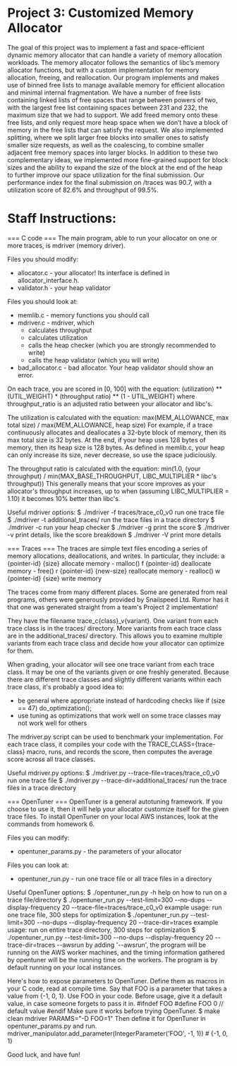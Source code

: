 # Project 3: Customized Memory Allocator
The goal of this project was to implement a fast and space-efficient dynamic memory allocator that can handle a variety of memory allocation workloads. The memory allocator follows the semantics of libc’s memory allocator functions, but with a custom implementation for memory allocation, freeing, and reallocation. Our program implements and makes use of binned free lists to manage available memory for efficient allocation and minimal internal fragmentation. We have a number of free lists containing linked lists of free spaces that range between powers of two, with the largest free list containing spaces between 231 and 232, the maximum size that we had to support. We add freed memory onto these free lists, and only request more heap space when we don’t have a block of memory in the free lists that can satisfy the request. We also implemented splitting, where we split larger free blocks into smaller ones to satisfy smaller size requests, as well as the coalescing, to combine smaller adjacent free memory spaces into larger blocks. In addition to these two complementary ideas, we implemented more fine-grained support for block sizes and the ability to expand the size of the block at the end of the heap to further improve our space utilization for the final submission. Our performance index for the final submission on /traces was 90.7, with a utilization score of 82.6% and throughput of 99.5%.  


# Staff Instructions:

=== C code ===
The main program, able to run your allocator on one or more traces, is mdriver (memory driver).

Files you should modify:
* allocator.c - your allocator! Its interface is defined in allocator_interface.h.
* validator.h - your heap validator

Files you should look at:
* memlib.c - memory functions you should call
* mdriver.c - mdriver, which
    * calculates throughput
    * calculates utilization
    * calls the heap checker (which you are strongly recommended to write)
    * calls the heap validator (which you will write)
* bad_allocator.c - bad allocator. Your heap validator should show an error.

On each trace, you are scored in [0, 100] with the equation:
  (utilization) ** (UTIL_WEIGHT) * (throughput ratio) ** (1 - UTIL_WEIGHT)
where throughput_ratio is an adjusted ratio between your allocator and libc's.

The utilization is calculated with the equation:
  max(MEM_ALLOWANCE, max total size) / max(MEM_ALLOWANCE, heap size)
For example, if a trace continuously allocates and deallocates a 32-byte block of memory, then its
max total size is 32 bytes. At the end, if your heap uses 128 bytes of memory, then its heap size
is 128 bytes. As defined in memlib.c, your heap can only increase its size, never decrease, so use
the space judiciously.

The throughput ratio is calculated with the equation:
  min(1.0, (your throughput) / min(MAX_BASE_THROUGHPUT, LIBC_MULTIPLIER * libc's throughput))
This generally means that your score improves as your allocator's throughput increases, up to when
(assuming LIBC_MULTIPLIER = 1.10) it becomes 10% better than libc's.

Useful mdriver options:
$ ./mdriver -f traces/trace_c0_v0
      run one trace file
$ ./mdriver -t additional_traces/
      run the trace files in a trace directory
$ ./mdriver -c
      run your heap checker
$ ./mdriver -g
      print the score
$ ./mdriver -v
      print details, like the score breakdown
$ ./mdriver -V
      print more details

=== Traces ===
The traces are simple text files encoding a series of memory allocations, deallocations, and
writes. In particular, they include:
  a {pointer-id} {size}      allocate memory - malloc()
  f {pointer-id}             deallocate memory - free()
  r {pointer-id} {new-size}  reallocate memory - realloc()
  w {pointer-id} {size}      write memory

The traces come from many different places. Some are generated from real programs, others were
generously provided by Snailspeed Ltd. Rumor has it that one was generated straight from a team's
Project 2 implementation!

They have the filename trace_c{class}_v{variant}. One variant from each trace class is in the
traces/ directory. More variants from each trace class are in the additional_traces/ directory.
This allows you to examine multiple variants from each trace class and decide how your allocator
can optimize for them.

When grading, your allocator will see one trace variant from each trace class. It may be one of the
variants given or one freshly generated. Because there are different trace classes and slightly
different variants within each trace class, it's probably a good idea to:
* be general where appropriate
      instead of hardcoding checks like if (size == 47) do_optimization();
* use tuning
      as optimizations that work well on some trace classes may not work well for others

The mdriver.py script can be used to benchmark your implementation. For each
trace class, it compiles your code with the TRACE_CLASS={trace-class} macro,
runs, and records the score, then computes the average score across all trace
classes.

Useful mdriver.py options:
$ ./mdriver.py --trace-file=traces/trace_c0_v0
      run one trace file
$ ./mdriver.py --trace-dir=additional_traces/
      run the trace files in a trace directory

=== OpenTuner ===
OpenTuner is a general autotuning framework. If you choose to use it, then it will help your
allocator customize itself for the given trace files. To install OpenTuner on your local AWS
instances, look at the commands from homework 6.

Files you can modify:
* opentuner_params.py - the parameters of your allocator

Files you can look at:
* opentuner_run.py - run one trace file or all trace files in a directory

Useful OpenTuner options:
$ ./opentuner_run.py -h
      help on how to run on a trace file/directory
$ ./opentuner_run.py --test-limit=300 --no-dups --display-frequency 20
  --trace-file=traces/trace_c0_v0
      example usage: run one trace file, 300 steps for optimization
$ ./opentuner_run.py --test-limit=300 --no-dups --display-frequency 20 --trace-dir=traces
      example usage: run on entire trace directory, 300 steps for optimization
$ ./opentuner_run.py --test-limit=300 --no-dups --display-frequency 20 --trace-dir=traces --awsrun
      by adding '--awsrun', the program will be running on the AWS worker machines, and the timing
      information gathered by opentuner will be the running time on the workers. The program is by
      default running on your local instances.

Here's how to expose parameters to OpenTuner. Define them as macros in your C code, read at compile
time. Say that FOO is a parameter that takes a value from {-1, 0, 1}. Use FOO in your code. Before
usage, give it a default value, in case someone forgets to pass it in.
  #ifndef FOO
  #define FOO 0  // default value
  #endif
Make sure it works before trying OpenTuner.
$ make clean mdriver PARAMS="-D FOO=1"
Then define it for OpenTuner in opentuner_params.py and run.
  mdriver_manipulator.add_parameter(IntegerParameter('FOO', -1, 1))  # {-1, 0, 1}

Good luck, and have fun!
